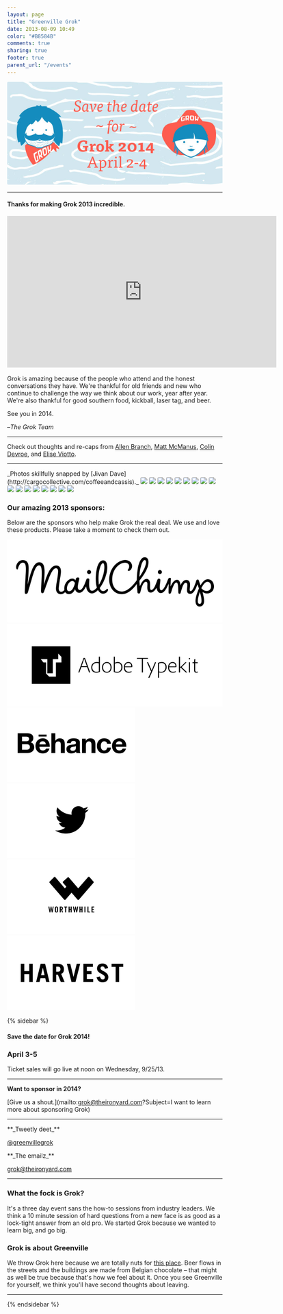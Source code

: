 ```yaml
---
layout: page
title: "Greenville Grok"
date: 2013-08-09 10:49
color: "#B8584B"
comments: true
sharing: true
footer: true
parent_url: "/events"
---
```


<img src="/images/events/grok/grok2014-save-the-date.jpg" style="border-radius: 3px;">

<hr>

#### Thanks for making Grok 2013 incredible.

<iframe src="http://player.vimeo.com/video/69313375" width="630" height="354" frameborder="0" webkitAllowFullScreen mozallowfullscreen allowFullScreen></iframe>

<p>Grok is amazing because of the people who attend and the honest conversations they have. We're thankful for old friends and new who continue to challenge the way we think about our work, year after year. We're also thankful for good southern food, kickball, laser tag, and beer.

See you in 2014.

–_The Grok Team_

* * *

Check out thoughts and re-caps from [Allen Branch](https://lessaccounting.com/blog/why-greenville-grok-was-a-great-tech-conference/), [Matt McManus](http://mattmcman.us/2013/06/greenville-grok-2013-its-about-the-people-dummy/), [Colin Devroe](http://colin.getbarley.com/blog/2662/greenville-grok-was-different-and-better), and [Elise Viotto](http://www.elyseviotto.com/en/2013/thoughts-about-grok-2013/).

* * *

<p>_Photos skillfully snapped by [Jivan Dave](http://cargocollective.com/coffeeandcassis)._

<img src="http://i.imgur.com/bxNnp9L.jpg" style="border-radius: 3px;">

<img src="http://i.imgur.com/UBsFtyT.jpg" style="border-radius: 3px;">

<img src="http://i.imgur.com/OZfZNIM.jpg" style="border-radius: 3px;">

<img src="http://i.imgur.com/HS1zd8g.jpg" style="border-radius: 3px;">

<img src="http://i.imgur.com/HEP1khJ.jpg" style="border-radius: 3px;">

<img src="http://i.imgur.com/PAewI0f.jpg" style="border-radius: 3px;">

<img src="http://i.imgur.com/E9WzFja.jpg" style="border-radius: 3px;">

<img src="http://i.imgur.com/IlNFk4C.jpg" style="border-radius: 3px;">

<img src="http://i.imgur.com/7wc6Nqx.jpg" style="border-radius: 3px;">

<img src="http://i.imgur.com/pwVHPqW.jpg" style="border-radius: 3px;">

<img src="http://i.imgur.com/h5lsz2i.jpg" style="border-radius: 3px;">

<img src="http://i.imgur.com/xfuh5OZ.jpg" style="border-radius: 3px;">

<img src="http://i.imgur.com/2W0ohNT.jpg" style="border-radius: 3px;">

<img src="http://i.imgur.com/GkVkfSp.jpg" style="border-radius: 3px;">

<img src="http://i.imgur.com/Gh5BHie.jpg" style="border-radius: 3px;">

<img src="http://i.imgur.com/DFZgcLP.jpg" style="border-radius: 3px;">

<img src="http://i.imgur.com/7cbjJ89.jpg" style="border-radius: 3px;">

### Our amazing 2013 sponsors:

Below are the sponsors who help make Grok the real deal. We use and love these products. Please take a moment to check them out.

[![](/images/events/grok/sponsors/mailchimp.png)](http://www.mailchimp.com)
[![](/images/events/grok/sponsors/typekit.png)](http://www.typekit.com)
[![](/images/events/grok/sponsors/behance.png)](http://www.behance.com)   [![](/images/events/grok/sponsors/twitter.png)](http://www.twitter.com)
[![](/images/events/grok/sponsors/worthwhile.png)](http://www.worthwhile.com)   [![](/images/events/grok/sponsors/harvest.png)](http://www.getharvest.com)

  {% sidebar %}

#### Save the date for Grok 2014!

### April 3-5
Ticket sales will go live at noon on Wednesday, 9/25/13. 

* * *

**Want to sponsor in 2014?**

[Give us a shout.](mailto:grok@theironyard.com?Subject=I want to learn more about sponsoring Grok)

* * *

<p>**_Tweetly deet_**

[@greenvillegrok](http://twitter.com/greenvillegrok)
<p>**_The emailz_**

[grok@theironyard.com](mailto:grok@theironyard.com)

* * *

### What the fock is Grok?

It's a three day event sans the how-to sessions from industry leaders. We think a 10 minute session of hard questions from a new face is as good as a lock-tight answer from an old pro. We started Grok because we wanted to learn big, and go big.

###  Grok is about Greenville

We throw Grok here because we are totally nuts for [this place](http://www.theironyard.com/upstate/greenville). Beer flows in the streets and the buildings are made from Belgian chocolate – that might as well be true because that's how we feel about it. Once you see Greenville for yourself, we think you'll have second thoughts about leaving.

* * *

  {% endsidebar %}

